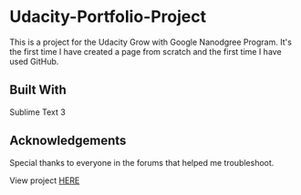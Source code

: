 # Udacity-Portfolio-Project
This is a project for the Udacity Grow with Google Nanodgree Program. It's the first time I have created a page from scratch and the first time I have used GitHub.

## Built With
Sublime Text 3

## Acknowledgements
Special thanks to everyone in the forums that helped me troubleshoot.

View project [HERE](https://shaelaw.github.io/Udacity-Portfolio-Project1/)
